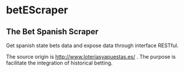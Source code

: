 betEScraper
===============

The Bet Spanish Scraper
--------------------

Get spanish state bets data and expose data through interface RESTful.

The source origin is http://www.loteriasyapuestas.es/ . The purpose is facilitate the integration of historical betting.
